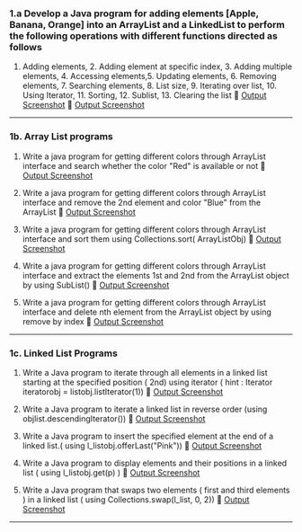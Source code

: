 ### 1.a  Develop a Java program for adding elements   \[Apple, Banana, Orange] into an ArrayList and a  LinkedList  to  perform the   following  operations  with  different  functions  directed  as follows

1. Adding elements,   2. Adding element at specific index, 3. Adding multiple elements, 4. Accessing elements,5. Updating elements, 6. Removing elements,  7. Searching elements,  8. List size, 9. Iterating over list, 10. Using Iterator,  11. Sorting, 12. Sublist,
   13. Clearing the list
🔗 [Output Screenshot](http://github.com/SurajKulal1/AdvancedJava/blob/main/Exp1-ListInterface/Screenshot%202025-05-20%20143610.png)
🔗 [Output Screenshot](https://github.com/SurajKulal1/AdvancedJava/blob/main/Exp1-ListInterface/Screenshot%202025-05-20%20143624.png)

--------------

### 1b.  Array List programs

1. Write a java program for getting different colors through ArrayList interface and search whether the color "Red" is available or not
🔗 [Output Screenshot](https://github.com/SurajKulal1/AdvancedJava/blob/main/Exp1-ListInterface/Screenshot%202025-05-20%20145235.png)

2. Write a java program for getting different colors through ArrayList interface and remove the 2nd element and color "Blue" from the ArrayList
   🔗 [Output Screenshot](https://github.com/SurajKulal1/AdvancedJava/blob/main/Exp1-ListInterface/Screenshot%202025-05-21%20003158.png)

3. Write a java program for getting different colors through ArrayList interface and  sort them using Collections.sort( ArrayListObj)
   🔗 [Output Screenshot](https://github.com/SurajKulal1/AdvancedJava/blob/main/Exp1-ListInterface/Screenshot%202025-05-21%20004927.png)

4. Write a java program for getting different colors through ArrayList interface and extract the elements 1st and 2nd from the ArrayList object  by  using SubList()
   🔗 [Output Screenshot](https://github.com/SurajKulal1/AdvancedJava/blob/main/Exp1-ListInterface/Screenshot%202025-05-21%20204719.png)

5. Write a java program for getting different colors through ArrayList interface and delete nth  element from the ArrayList object  by  using remove by index
   🔗 [Output Screenshot](https://github.com/SurajKulal1/AdvancedJava/blob/main/Exp1-ListInterface/Screenshot%202025-05-21%20205624.png)

---

### 1c. Linked List Programs

1. Write a Java program to iterate through all elements in a linked list starting at the specified position ( 2nd) using iterator ( hint : Iterator iteratorobj = listobj.listIterator(1))
   🔗 [Output Screenshot]( https://github.com/SurajKulal1/AdvancedJava/blob/main/Exp1-ListInterface/Screenshot%202025-05-21%20210845.png)

2. Write a Java program to iterate a linked list in reverse order (using objlist.descendingIterator())
   🔗 [Output Screenshot](https://github.com/SurajKulal1/AdvancedJava/blob/main/Exp1-ListInterface/Screenshot%202025-05-21%20211845.png)

3. Write a Java program to insert the specified element at the end of a linked list.( using l\_listobj.offerLast("Pink"))
   🔗 [Output Screenshot](Exp1-ListInterface/p8.png)

4. Write a Java program to display elements and their positions in a linked list ( using l\_listobj.get(p) )
   🔗 [Output Screenshot](Exp1-ListInterface/p9.png)

5. Write a Java program that swaps two elements ( first and third elements ) in a linked list  ( using Collections.swap(l\_list, 0, 2))
   🔗 [Output Screenshot](Exp1-ListInterface/p10.png)

---



  

